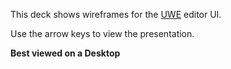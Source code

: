 This deck shows wireframes for the [UWE][] editor UI.

Use the arrow keys to view the presentation.

**Best viewed on a Desktop**


[UWE]: https://uwe.app/ "Universal Web Editor"

